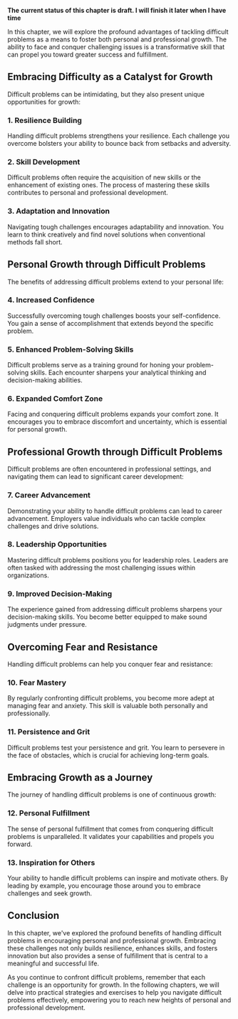 **The current status of this chapter is draft. I will finish it later when I have time**

In this chapter, we will explore the profound advantages of tackling difficult problems as a means to foster both personal and professional growth. The ability to face and conquer challenging issues is a transformative skill that can propel you toward greater success and fulfillment.

Embracing Difficulty as a Catalyst for Growth
---------------------------------------------

Difficult problems can be intimidating, but they also present unique opportunities for growth:

### 1. **Resilience Building**

Handling difficult problems strengthens your resilience. Each challenge you overcome bolsters your ability to bounce back from setbacks and adversity.

### 2. **Skill Development**

Difficult problems often require the acquisition of new skills or the enhancement of existing ones. The process of mastering these skills contributes to personal and professional development.

### 3. **Adaptation and Innovation**

Navigating tough challenges encourages adaptability and innovation. You learn to think creatively and find novel solutions when conventional methods fall short.

Personal Growth through Difficult Problems
------------------------------------------

The benefits of addressing difficult problems extend to your personal life:

### 4. **Increased Confidence**

Successfully overcoming tough challenges boosts your self-confidence. You gain a sense of accomplishment that extends beyond the specific problem.

### 5. **Enhanced Problem-Solving Skills**

Difficult problems serve as a training ground for honing your problem-solving skills. Each encounter sharpens your analytical thinking and decision-making abilities.

### 6. **Expanded Comfort Zone**

Facing and conquering difficult problems expands your comfort zone. It encourages you to embrace discomfort and uncertainty, which is essential for personal growth.

Professional Growth through Difficult Problems
----------------------------------------------

Difficult problems are often encountered in professional settings, and navigating them can lead to significant career development:

### 7. **Career Advancement**

Demonstrating your ability to handle difficult problems can lead to career advancement. Employers value individuals who can tackle complex challenges and drive solutions.

### 8. **Leadership Opportunities**

Mastering difficult problems positions you for leadership roles. Leaders are often tasked with addressing the most challenging issues within organizations.

### 9. **Improved Decision-Making**

The experience gained from addressing difficult problems sharpens your decision-making skills. You become better equipped to make sound judgments under pressure.

Overcoming Fear and Resistance
------------------------------

Handling difficult problems can help you conquer fear and resistance:

### 10. **Fear Mastery**

By regularly confronting difficult problems, you become more adept at managing fear and anxiety. This skill is valuable both personally and professionally.

### 11. **Persistence and Grit**

Difficult problems test your persistence and grit. You learn to persevere in the face of obstacles, which is crucial for achieving long-term goals.

Embracing Growth as a Journey
-----------------------------

The journey of handling difficult problems is one of continuous growth:

### 12. **Personal Fulfillment**

The sense of personal fulfillment that comes from conquering difficult problems is unparalleled. It validates your capabilities and propels you forward.

### 13. **Inspiration for Others**

Your ability to handle difficult problems can inspire and motivate others. By leading by example, you encourage those around you to embrace challenges and seek growth.

Conclusion
----------

In this chapter, we've explored the profound benefits of handling difficult problems in encouraging personal and professional growth. Embracing these challenges not only builds resilience, enhances skills, and fosters innovation but also provides a sense of fulfillment that is central to a meaningful and successful life.

As you continue to confront difficult problems, remember that each challenge is an opportunity for growth. In the following chapters, we will delve into practical strategies and exercises to help you navigate difficult problems effectively, empowering you to reach new heights of personal and professional development.
